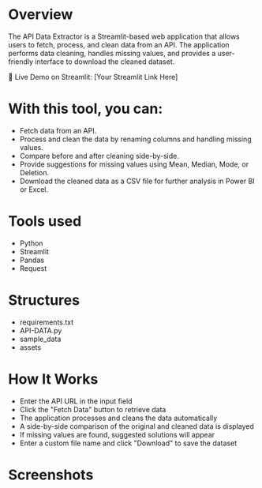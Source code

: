 # Overview
The API Data Extractor is a Streamlit-based web application that allows users to fetch, process, and clean data from an API. The application performs data cleaning, handles missing values, and provides a user-friendly interface to download the cleaned dataset.

🔗 Live Demo on Streamlit: [Your Streamlit Link Here]

# With this tool, you can:
- Fetch data from an API.
- Process and clean the data by renaming columns and handling missing values.
- Compare before and after cleaning side-by-side.
- Provide suggestions for missing values using Mean, Median, Mode, or Deletion.
- Download the cleaned data as a CSV file for further analysis in Power BI or Excel.

# Tools used
- Python
- Streamlit
- Pandas
- Request

# Structures
- requirements.txt
- API-DATA.py
- sample_data
- assets

# How It Works
- Enter the API URL in the input field
- Click the "Fetch Data" button to retrieve data
- The application processes and cleans the data automatically
- A side-by-side comparison of the original and cleaned data is displayed
- If missing values are found, suggested solutions will appear
- Enter a custom file name and click "Download" to save the dataset

# Screenshots
